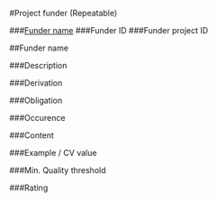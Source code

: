 #Project funder (Repeatable)



###[Funder name](#funder-name-1)
###Funder ID
###Funder project ID

##Funder name

###Description
 
###Derivation
 
###Obligation	
 
###Occurence	
 
###Content 
 
###Example / CV value
 
###Min. Quality threshold	
 	
###Rating
